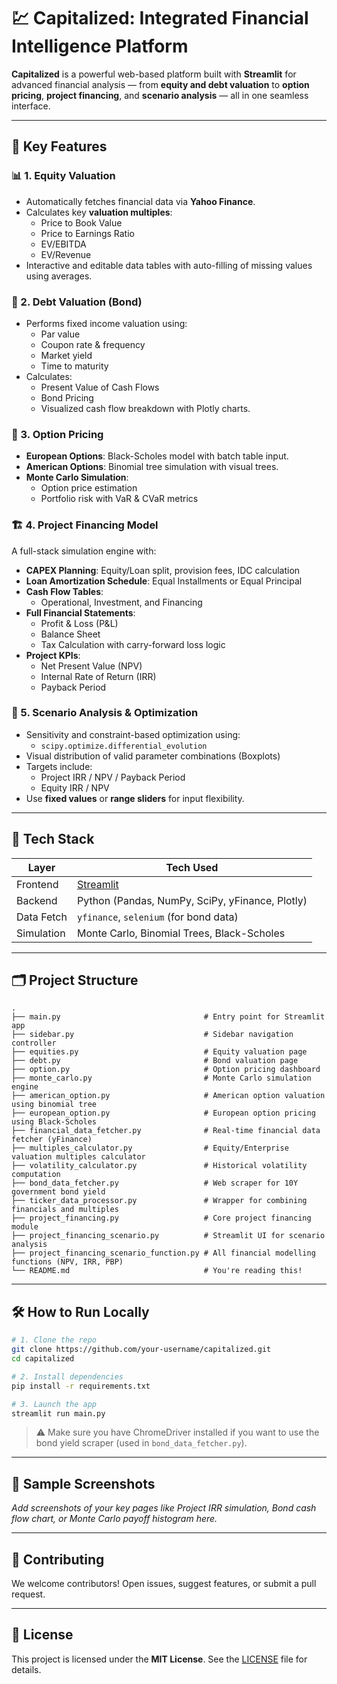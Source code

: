 # 💹 Capitalized: Integrated Financial Intelligence Platform

**Capitalized** is a powerful web-based platform built with **Streamlit** for advanced financial analysis — from **equity and debt valuation** to **option pricing**, **project financing**, and **scenario analysis** — all in one seamless interface.

---

## 🚀 Key Features

### 📊 1. Equity Valuation
- Automatically fetches financial data via **Yahoo Finance**.
- Calculates key **valuation multiples**:
  - Price to Book Value
  - Price to Earnings Ratio
  - EV/EBITDA
  - EV/Revenue
- Interactive and editable data tables with auto-filling of missing values using averages.

### 💸 2. Debt Valuation (Bond)
- Performs fixed income valuation using:
  - Par value
  - Coupon rate & frequency
  - Market yield
  - Time to maturity
- Calculates:
  - Present Value of Cash Flows
  - Bond Pricing
  - Visualized cash flow breakdown with Plotly charts.

### 🧾 3. Option Pricing
- **European Options**: Black-Scholes model with batch table input.
- **American Options**: Binomial tree simulation with visual trees.
- **Monte Carlo Simulation**:
  - Option price estimation
  - Portfolio risk with VaR & CVaR metrics

### 🏗️ 4. Project Financing Model
A full-stack simulation engine with:
- **CAPEX Planning**: Equity/Loan split, provision fees, IDC calculation
- **Loan Amortization Schedule**: Equal Installments or Equal Principal
- **Cash Flow Tables**:
  - Operational, Investment, and Financing
- **Full Financial Statements**:
  - Profit & Loss (P&L)
  - Balance Sheet
  - Tax Calculation with carry-forward loss logic
- **Project KPIs**:
  - Net Present Value (NPV)
  - Internal Rate of Return (IRR)
  - Payback Period

### 📐 5. Scenario Analysis & Optimization
- Sensitivity and constraint-based optimization using:
  - `scipy.optimize.differential_evolution`
- Visual distribution of valid parameter combinations (Boxplots)
- Targets include:
  - Project IRR / NPV / Payback Period
  - Equity IRR / NPV
- Use **fixed values** or **range sliders** for input flexibility.

---

## 🧰 Tech Stack

| Layer      | Tech Used                                      |
|------------|------------------------------------------------|
| Frontend   | [Streamlit](https://streamlit.io)              |
| Backend    | Python (Pandas, NumPy, SciPy, yFinance, Plotly)|
| Data Fetch | `yfinance`, `selenium` (for bond data)         |
| Simulation | Monte Carlo, Binomial Trees, Black-Scholes     |

---

## 🗂️ Project Structure

```
.
├── main.py                                # Entry point for Streamlit app
├── sidebar.py                             # Sidebar navigation controller
├── equities.py                            # Equity valuation page
├── debt.py                                # Bond valuation page
├── option.py                              # Option pricing dashboard
├── monte_carlo.py                         # Monte Carlo simulation engine
├── american_option.py                     # American option valuation using binomial tree
├── european_option.py                     # European option pricing using Black-Scholes
├── financial_data_fetcher.py              # Real-time financial data fetcher (yFinance)
├── multiples_calculator.py                # Equity/Enterprise valuation multiples calculator
├── volatility_calculator.py               # Historical volatility computation
├── bond_data_fetcher.py                   # Web scraper for 10Y government bond yield
├── ticker_data_processor.py               # Wrapper for combining financials and multiples
├── project_financing.py                   # Core project financing module
├── project_financing_scenario.py          # Streamlit UI for scenario analysis
├── project_financing_scenario_function.py # All financial modelling functions (NPV, IRR, PBP)
└── README.md                              # You're reading this!
```

---

## 🛠️ How to Run Locally

```bash
# 1. Clone the repo
git clone https://github.com/your-username/capitalized.git
cd capitalized

# 2. Install dependencies
pip install -r requirements.txt

# 3. Launch the app
streamlit run main.py
```

> ⚠️ Make sure you have ChromeDriver installed if you want to use the bond yield scraper (used in `bond_data_fetcher.py`).

---

## 📸 Sample Screenshots

_Add screenshots of your key pages like Project IRR simulation, Bond cash flow chart, or Monte Carlo payoff histogram here._

---

## 🤝 Contributing

We welcome contributors! Open issues, suggest features, or submit a pull request.

---

## 📄 License

This project is licensed under the **MIT License**. See the [LICENSE](./LICENSE) file for details.
